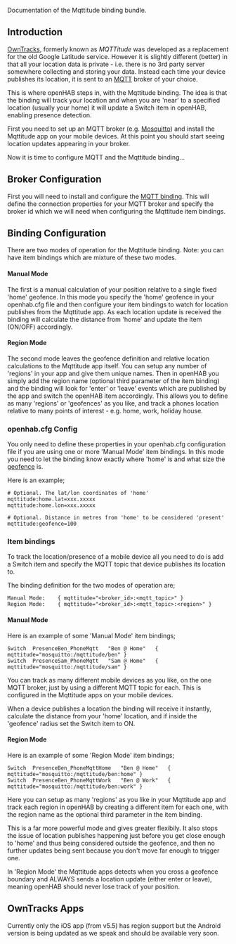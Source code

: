 Documentation of the Mqttitude binding bundle.

## Introduction

[OwnTracks](http://owntracks.org), formerly known as _MQTTitude_ was developed as a replacement for the old Google Latitude service. However it is slightly different (better) in that all your location data is private - i.e. there is no 3rd party server somewhere collecting and storing your data. Instead each time your device publishes its location, it is sent to an [MQTT](http://mqtt.org/) broker of your choice. 

This is where openHAB steps in, with the Mqttitude binding. The idea is that the binding will track your location and when you are 'near' to a specified location (usually your home) it will update a Switch item in openHAB, enabling presence detection.

First you need to set up an MQTT broker (e.g. [Mosquitto](http://mosquitto.org/)) and install the Mqttitude app on your mobile devices. At this point you should start seeing location updates appearing in your broker. 

Now it is time to configure MQTT and the Mqttitude binding...

## Broker Configuration

First you will need to install and configure the [MQTT binding](https://github.com/openhab/openhab/wiki/MQTT-Binding#transport-configuration). This will define the connection properties for your MQTT broker and specify the broker id which we will need when configuring the Mqttitude item bindings.

## Binding Configuration

There are two modes of operation for the Mqttitude binding. Note: you can have item bindings which are mixture of these two modes.

#### Manual Mode ####
The first is a manual calculation of your position relative to a single fixed 'home' geofence. In this mode you specify the 'home' geofence in your openhab.cfg file and then configure your item bindings to watch for location publishes from the Mqttitude app. As each location update is received the binding will calculate the distance from 'home' and update the item (ON/OFF) accordingly.

#### Region Mode ####
The second mode leaves the geofence definition and relative location calculations to the Mqttitude app itself. You can setup any number of 'regions' in your app and give them unique names. Then in openHAB you simply add the region name (optional third parameter of the item binding) and the binding will look for 'enter' or 'leave' events which are published by the app and switch the openHAB item accordingly. This allows you to define as many 'regions' or 'geofences' as you like, and track a phones location relative to many points of interest - e.g. home, work, holiday house. 

### openhab.cfg Config

You only need to define these properties in your openhab.cfg configuration file if you are using one or more 'Manual Mode' item bindings. In this mode you need to let the binding know exactly where 'home' is and what size the [geofence](http://en.wikipedia.org/wiki/Geo-fence) is.

Here is an example;

    # Optional. The lat/lon coordinates of 'home'
    mqttitude:home.lat=xxx.xxxxx
    mqttitude:home.lon=xxx.xxxxx

    # Optional. Distance in metres from 'home' to be considered 'present'
    mqttitude:geofence=100

### Item bindings

To track the location/presence of a mobile device all you need to do is add a Switch item and specify the MQTT topic that device publishes its location to. 

The binding definition for the two modes of operation are;

    Manual Mode:    { mqttitude="<broker_id>:<mqtt_topic>" }
    Region Mode:    { mqttitude="<broker_id>:<mqtt_topic>:<region>" }

#### Manual Mode ####
Here is an example of some 'Manual Mode' item bindings;

    Switch  PresenceBen_PhoneMqtt   "Ben @ Home"   { mqttitude="mosquitto:/mqttitude/ben" }
    Switch  PresenceSam_PhoneMqtt   "Sam @ Home"   { mqttitude="mosquitto:/mqttitude/sam" }

You can track as many different mobile devices as you like, on the one MQTT broker, just by using a different MQTT topic for each. This is configured in the Mqttitude apps on your mobile devices.

When a device publishes a location the binding will receive it instantly, calculate the distance from your 'home' location, and if inside the 'geofence' radius set the Switch item to ON.

#### Region Mode ###
Here is an example of some 'Region Mode' item bindings;

    Switch  PresenceBen_PhoneMqttHome   "Ben @ Home"   { mqttitude="mosquitto:/mqttitude/ben:home" }
    Switch  PresenceBen_PhoneMqttWork   "Ben @ Work"   { mqttitude="mosquitto:/mqttitude/ben:work" }

Here you can setup as many 'regions' as you like in your Mqttitude app and track each region in openHAB by creating a different item for each one, with the region name as the optional third parameter in the item binding.

This is a far more powerful mode and gives greater flexibily. It also stops the issue of location publishes happening just before you get close enough to 'home' and thus being considered outside the geofence, and then no further updates being sent because you don't move far enough to trigger one.

In 'Region Mode' the Mqttitude apps detects when you cross a geofence boundary and ALWAYS sends a location update (either enter or leave), meaning openHAB should never lose track of your position. 

## OwnTracks Apps

Currently only the iOS app (from v5.5) has region support but the Android version is being updated as we speak and should be available very soon. 